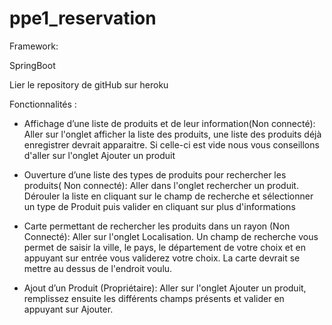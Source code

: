 # ppe1_reservation

Framework: 

SpringBoot

Lier le repository de gitHub sur heroku



Fonctionnalités :
- Affichage d’une liste de produits et de leur information(Non connecté):
Aller sur l'onglet afficher la liste des produits, une liste des produits déjà enregistrer devrait apparaitre. Si celle-ci est vide nous vous conseillons 
d'aller sur l'onglet Ajouter un produit

- Ouverture d’une liste des types de produits pour rechercher les produits( Non connecté):
Aller dans l'onglet rechercher un produit. Dérouler la liste en cliquant sur le champ de recherche et sélectionner un type de Produit
puis valider en cliquant sur plus d'informations

- Carte permettant de rechercher les produits dans un rayon (Non Connecté):
Aller sur l'onglet Localisation. Un champ de recherche vous permet de saisir la ville, le pays, le département de votre choix et en appuyant
sur entrée vous validerez votre choix. La carte devrait se mettre au dessus de l'endroit voulu.

- Ajout d’un Produit (Propriétaire):
Aller sur l'onglet Ajouter un produit, remplissez ensuite les différents champs présents et valider en appuyant sur Ajouter.


